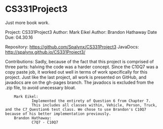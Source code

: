 # CS331Project3
Just more book work.


Project:	CS331Project3
Author:		Mark Eikel
Author:		Brandon Hathaway
Date Due:	04.30.16

Repository:		https://github.com/Spalynx/CS331Project3
JavaDocs:		http://spalynx.github.io/CS331Project3/


Contributions:
		Sadly, because of the fact that this project is comprised of three parts: halving the code was a harder concept. Since the C10Q7 was a copy paste job, it worked out well in terms of work specifically for this project.
		Just like the last project, all work is presented on GitHub, and javadocs are on the gh-pages branch. The javadocs is excluded from the .zip file, to avoid unecessary bloat.

		Mark Eikel:
				Implemented the entirety of Question 6 from Chapter 7.
				This includes all classes within, Vehicle, Person, Truck, and the C7_Question6 test class. We chose to use Brandon's C10Q7 because of his better implementation previously.
		Brandon Hathaway:
				C7Q7 - C10Q7
